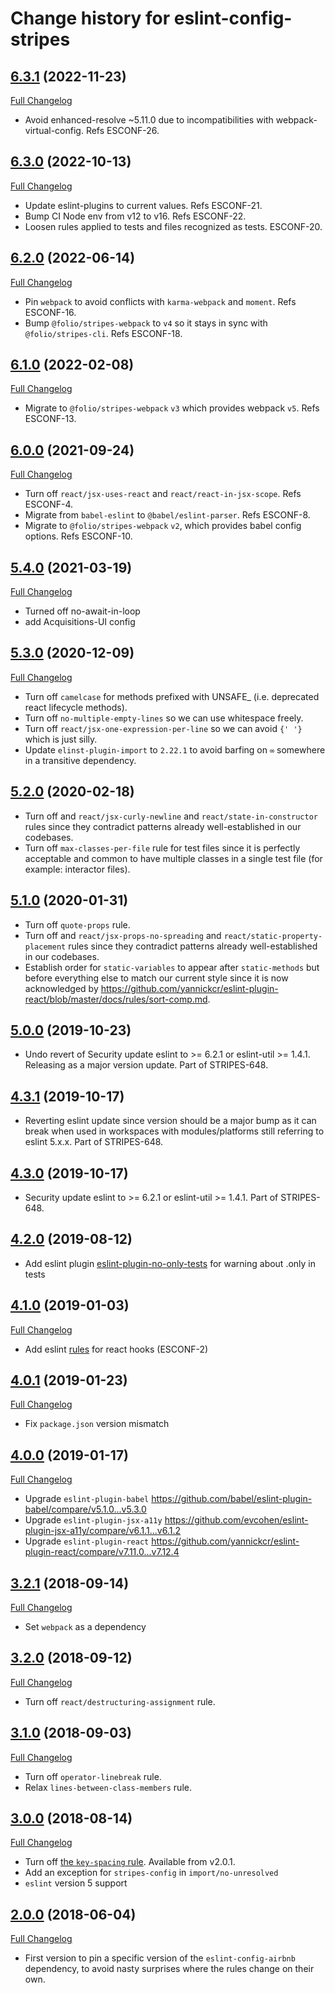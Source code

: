 # Change history for eslint-config-stripes


## [6.3.1](https://github.com/folio-org/eslint-config-stripes/tree/v6.3.1) (2022-11-23)
[Full Changelog](https://github.com/folio-org/eslint-config-stripes/compare/v6.3.0...v6.3.1)

* Avoid enhanced-resolve ~5.11.0 due to incompatibilities with webpack-virtual-config. Refs ESCONF-26.

## [6.3.0](https://github.com/folio-org/eslint-config-stripes/tree/v6.3.0) (2022-10-13)
[Full Changelog](https://github.com/folio-org/eslint-config-stripes/compare/v6.2.0...v6.3.0)

* Update eslint-plugins to current values. Refs ESCONF-21.
* Bump CI Node env from v12 to v16. Refs ESCONF-22.
* Loosen rules applied to tests and files recognized as tests. ESCONF-20.

## [6.2.0](https://github.com/folio-org/eslint-config-stripes/tree/v6.2.0) (2022-06-14)
[Full Changelog](https://github.com/folio-org/eslint-config-stripes/compare/v6.1.0...v6.2.0)

* Pin `webpack` to avoid conflicts with `karma-webpack` and `moment`. Refs ESCONF-16.
* Bump `@folio/stripes-webpack` to `v4` so it stays in sync with `@folio/stripes-cli`. Refs ESCONF-18.

## [6.1.0](https://github.com/folio-org/eslint-config-stripes/tree/v6.1.0) (2022-02-08)
[Full Changelog](https://github.com/folio-org/eslint-config-stripes/compare/v6.0.0...v6.1.0)

* Migrate to `@folio/stripes-webpack` `v3` which provides webpack `v5`. Refs ESCONF-13.

## [6.0.0](https://github.com/folio-org/eslint-config-stripes/tree/v6.0.0) (2021-09-24)
[Full Changelog](https://github.com/folio-org/eslint-config-stripes/compare/v5.4.0...v6.0.0)

* Turn off `react/jsx-uses-react` and `react/react-in-jsx-scope`. Refs ESCONF-4.
* Migrate from `babel-eslint` to `@babel/eslint-parser`. Refs ESCONF-8.
* Migrate to `@folio/stripes-webpack` `v2`, which provides babel config options. Refs ESCONF-10.

## [5.4.0](https://github.com/folio-org/eslint-config-stripes/tree/v5.4.0) (2021-03-19)
[Full Changelog](https://github.com/folio-org/eslint-config-stripes/compare/v5.3.0...v5.4.0)

* Turned off no-await-in-loop
* add Acquisitions-UI config

## [5.3.0](https://github.com/folio-org/eslint-config-stripes/tree/v5.3.0) (2020-12-09)
[Full Changelog](https://github.com/folio-org/eslint-config-stripes/compare/v5.2.0...v5.3.0)

* Turn off `camelcase` for methods prefixed with UNSAFE_ (i.e. deprecated react lifecycle methods).
* Turn off `no-multiple-empty-lines` so we can use whitespace freely.
* Turn off `react/jsx-one-expression-per-line` so we can avoid `{' '}` which is just silly.
* Update `elinst-plugin-import` to `2.22.1` to avoid barfing on `∞` somewhere in a transitive dependency.

## [5.2.0](https://github.com/folio-org/eslint-config-stripes/tree/v5.2.0) (2020-02-18)
* Turn off and `react/jsx-curly-newline` and `react/state-in-constructor` rules since they contradict patterns already well-established in our codebases.
* Turn off `max-classes-per-file` rule for test files since it is perfectly acceptable and common to have multiple classes in a single test file (for example: interactor files).

## [5.1.0](https://github.com/folio-org/eslint-config-stripes/tree/v5.1.0) (2020-01-31)
* Turn off `quote-props` rule.
* Turn off and `react/jsx-props-no-spreading` and `react/static-property-placement` rules since they contradict patterns already well-established in our codebases.
* Establish order for `static-variables` to appear after `static-methods` but before everything else to match our current style since it is now acknowledged by https://github.com/yannickcr/eslint-plugin-react/blob/master/docs/rules/sort-comp.md.

## [5.0.0](https://github.com/folio-org/eslint-config-stripes/tree/v5.0.0) (2019-10-23)
* Undo revert of Security update eslint to >= 6.2.1 or eslint-util >= 1.4.1. Releasing as a major version update. Part of STRIPES-648.

## [4.3.1](https://github.com/folio-org/eslint-config-stripes/tree/v4.3.1) (2019-10-17)
* Reverting eslint update since version should be a major bump as it can break when used in workspaces with modules/platforms still referring to eslint 5.x.x. Part of STRIPES-648.

## [4.3.0](https://github.com/folio-org/eslint-config-stripes/tree/v4.3.0) (2019-10-17)
* Security update eslint to >= 6.2.1 or eslint-util >= 1.4.1. Part of STRIPES-648.

## [4.2.0](https://github.com/folio-org/eslint-config-stripes/tree/v4.2.0) (2019-08-12)
* Add eslint plugin [eslint-plugin-no-only-tests](https://www.npmjs.com/package/eslint-plugin-no-only-tests) for warning about .only in tests

## [4.1.0](https://github.com/folio-org/eslint-config-stripes/tree/v4.1.0) (2019-01-03)
[Full Changelog](https://github.com/folio-org/eslint-config-stripes/compare/v4.1.0...v4.2.0)

* Add eslint [rules](https://reactjs.org/docs/hooks-rules.html) for react hooks (ESCONF-2)

## [4.0.1](https://github.com/folio-org/eslint-config-stripes/tree/v4.0.1) (2019-01-23)
[Full Changelog](https://github.com/folio-org/eslint-config-stripes/compare/v4.0.0...v4.0.1)

* Fix `package.json` version mismatch

## [4.0.0](https://github.com/folio-org/eslint-config-stripes/tree/v4.0.0) (2019-01-17)
[Full Changelog](https://github.com/folio-org/eslint-config-stripes/compare/v3.2.1...v4.0.0)

* Upgrade `eslint-plugin-babel` https://github.com/babel/eslint-plugin-babel/compare/v5.1.0...v5.3.0
* Upgrade `eslint-plugin-jsx-a11y` https://github.com/evcohen/eslint-plugin-jsx-a11y/compare/v6.1.1...v6.1.2
* Upgrade `eslint-plugin-react` https://github.com/yannickcr/eslint-plugin-react/compare/v7.11.0...v7.12.4

## [3.2.1](https://github.com/folio-org/eslint-config-stripes/tree/v3.2.1) (2018-09-14)
[Full Changelog](https://github.com/folio-org/eslint-config-stripes/compare/v3.2.0...v3.2.1)

* Set `webpack` as a dependency

## [3.2.0](https://github.com/folio-org/eslint-config-stripes/tree/v3.2.0) (2018-09-12)
[Full Changelog](https://github.com/folio-org/eslint-config-stripes/compare/v3.1.0...v3.2.0)

* Turn off `react/destructuring-assignment` rule.

## [3.1.0](https://github.com/folio-org/eslint-config-stripes/tree/v3.1.0) (2018-09-03)
[Full Changelog](https://github.com/folio-org/eslint-config-stripes/compare/v3.0.0...v3.1.0)

* Turn off `operator-linebreak` rule.
* Relax `lines-between-class-members` rule.

## [3.0.0](https://github.com/folio-org/eslint-config-stripes/tree/v3.0.0) (2018-08-14)
[Full Changelog](https://github.com/folio-org/eslint-config-stripes/compare/v2.0.0...v3.0.0)

* Turn off [the `key-spacing` rule](https://eslint.org/docs/rules/key-spacing). Available from v2.0.1.
* Add an exception for `stripes-config` in `import/no-unresolved`
* `eslint` version 5 support

## [2.0.0](https://github.com/folio-org/eslint-config-stripes/tree/v2.0.0) (2018-06-04)
[Full Changelog](https://github.com/folio-org/eslint-config-stripes/compare/v1.1.1...v2.0.0)

* First version to pin a specific version of the `eslint-config-airbnb` dependency, to avoid nasty surprises where the rules change on their own.
